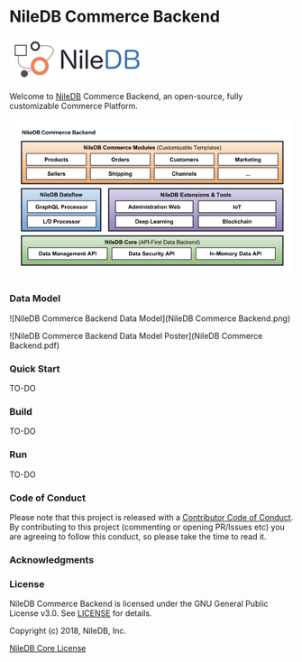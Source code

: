 # NileDB Commerce Backend

![logo](logo.png)

Welcome to [NileDB](https://niledb.com) Commerce Backend, an open-source, fully customizable Commerce Platform.

![NileDB](niledb-commerce.png)

### Data Model

![NileDB Commerce Backend Data Model](NileDB Commerce Backend.png)

![NileDB Commerce Backend Data Model Poster](NileDB Commerce Backend.pdf)

### Quick Start

TO-DO

### Build

TO-DO

### Run

TO-DO

### Code of Conduct

Please note that this project is released with a [Contributor Code of Conduct](CODE_OF_CONDUCT.md).
By contributing to this project (commenting or opening PR/Issues etc) you are agreeing to follow this conduct, so please
take the time to read it. 

### Acknowledgments

### License

NileDB Commerce Backend is licensed under the GNU General Public License v3.0. See [LICENSE](LICENSE.txt) for details.

Copyright (c) 2018, NileDB, Inc.

[NileDB Core License](LICENSE.txt)
